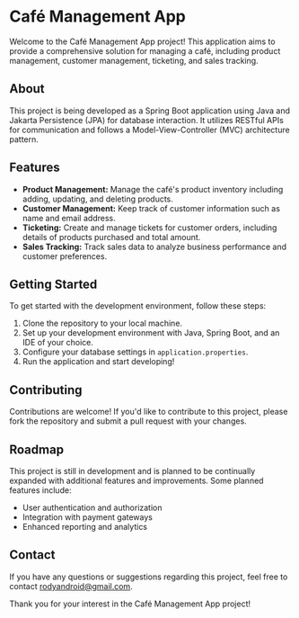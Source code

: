 # Café Management App

Welcome to the Café Management App project! This application aims to provide a comprehensive solution for managing a café, including product management, customer management, ticketing, and sales tracking.

## About

This project is being developed as a Spring Boot application using Java and Jakarta Persistence (JPA) for database interaction. It utilizes RESTful APIs for communication and follows a Model-View-Controller (MVC) architecture pattern.

## Features

- **Product Management:** Manage the café's product inventory including adding, updating, and deleting products.
- **Customer Management:** Keep track of customer information such as name and email address.
- **Ticketing:** Create and manage tickets for customer orders, including details of products purchased and total amount.
- **Sales Tracking:** Track sales data to analyze business performance and customer preferences.

## Getting Started

To get started with the development environment, follow these steps:

1. Clone the repository to your local machine.
2. Set up your development environment with Java, Spring Boot, and an IDE of your choice.
3. Configure your database settings in `application.properties`.
4. Run the application and start developing!

## Contributing

Contributions are welcome! If you'd like to contribute to this project, please fork the repository and submit a pull request with your changes.

## Roadmap

This project is still in development and is planned to be continually expanded with additional features and improvements. Some planned features include:

- User authentication and authorization
- Integration with payment gateways
- Enhanced reporting and analytics


## Contact

If you have any questions or suggestions regarding this project, feel free to contact rodyandroid@gmail.com.

Thank you for your interest in the Café Management App project!

